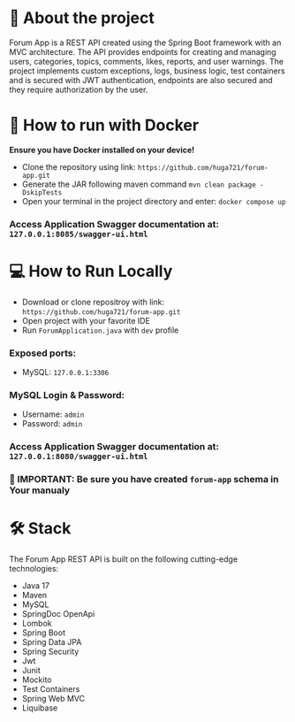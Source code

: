 # 🚀 About the project
Forum App is a REST API created using the Spring Boot framework with an MVC architecture. The API provides endpoints for creating and managing users, categories, topics, comments, likes, reports, and user warnings. The project implements custom exceptions, logs, business logic, test containers and is secured with JWT authentication, endpoints are also secured and they require authorization by the user. 

# 🐳 How to run with Docker
**Ensure you have Docker installed on your device!**
- Clone the repository using link: ```https://github.com/huga721/forum-app.git```
- Generate the JAR following maven command ```mvn clean package -DskipTests```
- Open your terminal in the project directory and enter: ```docker compose up```
### Access Application Swagger documentation at: ```127.0.0.1:8085/swagger-ui.html```

# 💻 How to Run Locally
- Download or clone repositroy with link: ```https://github.com/huga721/forum-app.git```
- Open project with your favorite IDE
- Run ```ForumApplication.java``` with ```dev``` profile

### Exposed ports: 
- MySQL: ```127.0.0.1:3306```
### MySQL Login & Password: 
- Username: ```admin```
- Password: ```admin```
### Access Application Swagger documentation at: ```127.0.0.1:8080/swagger-ui.html```

### 🔑 IMPORTANT: Be sure you have created ```forum-app``` schema in Your manualy

# 🛠️ Stack
The Forum App REST API is built on the following cutting-edge technologies:
- Java 17
- Maven
- MySQL
- SpringDoc OpenApi
- Lombok
- Spring Boot
- Spring Data JPA
- Spring Security
- Jwt
- Junit
- Mockito
- Test Containers
- Spring Web MVC
- Liquibase
